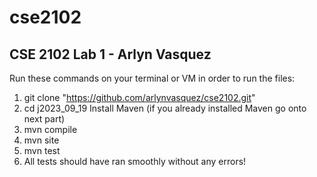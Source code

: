 # cse2102
CSE 2102 Lab 1 - Arlyn Vasquez
---
Run these commands on your terminal or VM in order to run the files:
1. git clone "https://github.com/arlynvasquez/cse2102.git"
2. cd j2023_09_19
Install Maven (if you already installed Maven go onto next part)
3. mvn compile
4. mvn site
5. mvn test
6. All tests should have ran smoothly without any errors!

